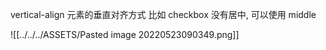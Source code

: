 

vertical-align 元素的垂直对齐方式
比如 checkbox 没有居中, 可以使用 middle

![[../../../ASSETS/Pasted image 20220523090349.png]]